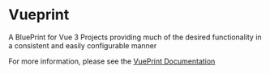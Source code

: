 # Vueprint

A BluePrint for Vue 3 Projects providing much of the desired functionality in a consistent and easily configurable manner

For more information, please see the [VuePrint Documentation](https://jakguru.github.io/vueprint/)

